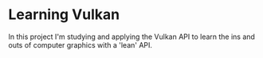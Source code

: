 # Learning Vulkan

In this project I'm studying and applying the Vulkan API to learn the ins and outs of computer graphics with a 'lean' API.
